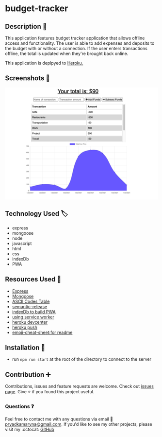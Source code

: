# budget-tracker

## Description :page_with_curl:

This application features budget tracker application that allows offline access and functionality. The user is able to add expenses and deposits to the budget with or without a connection. If the user enters transactions offline, the total is updated when they're brought back online. 

This application is deplpyed to [Heroku.](https://boiling-plains-58611.herokuapp.com/)

## Screenshots :camera_flash:
![screenshot](public/images/Screenshot.png)

## Technology Used :label: 

* express
* mongoose
* node
* javascript
* html
* css
* indexDb
* PWA

## Resources Used :wrench: 

* [Express](https://www.npmjs.com/package/express)
* [Mongoose](https://www.npmjs.com/package/mongoose)
* [ASCII Codes Table](https://ascii.cl/)
* [semantic-release](npmjs.com/package/semantic-release)
* [indexDb to build PWA](https://medium.com/jspoint/indexeddb-your-second-step-towards-progressive-web-apps-pwa-dcbcd6cc2076)
* [using service worker](https://developer.mozilla.org/en-US/docs/Web/API/Service_Worker_API/Using_Service_Workers)
* [heroku devcenter](https://devcenter.heroku.com/articles/config-vars)
* [heroku push](https://f-a.nz/dev/update-deploy-to-heroku-app/)
* [emoji-cheat-sheet:for readme](https://github.com/ikatyang/emoji-cheat-sheet)

## Installation :electric_plug:

* run `npm run start` at the root of the directory to connect to the server

## Contribution :heavy_plus_sign: 

Contributions, issues and feature requests are welcome. 
Check out [issues page](https://github.com/MarynaPR/budget-tracker/issues). 
Give :star: if you found this project useful. 

### Questions :question: 
Feel free to contact me with any questions via email :e-mail: pryadkamaryna@gmail.com. 
If you'd like to see my other projects, please visit my :octocat: 
[GitHub](https://github.com/MarynaPR?tab=repositories)